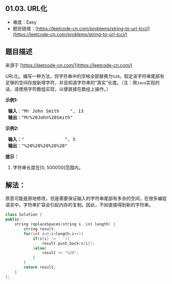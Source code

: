 ##  01.03. URL化

- 难度：Easy
- 题目链接：[https://leetcode-cn.com/problems/string-to-url-lcci/](https://leetcode-cn.com/problems/string-to-url-lcci/)


## 题目描述

来源于 [https://leetcode-cn.com/](https://leetcode-cn.com/)

<p>URL化。编写一种方法，将字符串中的空格全部替换为<code>%20</code>。假定该字符串尾部有足够的空间存放新增字符，并且知道字符串的&ldquo;真实&rdquo;长度。（注：用<code>Java</code>实现的话，请使用字符数组实现，以便直接在数组上操作。）</p>

<p><strong>示例1:</strong></p>

<pre><strong> 输入</strong>：&quot;Mr John Smith    &quot;, 13
<strong> 输出</strong>：&quot;Mr%20John%20Smith&quot;
</pre>

<p><strong>示例2:</strong></p>

<pre><strong> 输入</strong>：&quot;               &quot;, 5
<strong> 输出</strong>：&quot;%20%20%20%20%20&quot;
</pre>

<p><strong>提示：</strong></p>

<ol>
	<li>字符串长度在[0, 500000]范围内。</li>
</ol>


## 解法：

原意可能是原地修改，但是需要保证输入的字符串尾部有多余的空间，在很多编程语言中，字符串扩容会引起内存的复制。因此，不如直接得到新的字符串。


```c++
class Solution {
public:
    string replaceSpaces(string s, int length) {
        string result;
        for(int i=0;i<length;i++){
            if(s[i] != ' '){
                result.push_back(s[i]);
            }else{
                result += "%20";
            }
        }
        return result;
    }
};
```